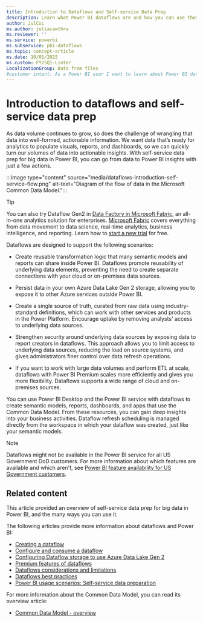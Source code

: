 ```yaml
---
title: Introduction to Dataflows and Self-service Data Prep
description: Learn what Power BI dataflows are and how you can use them to provide insights for your organization.
author: JulCsc
ms.author: juliacawthra
ms.reviewer: ''
ms.service: powerbi
ms.subservice: pbi-dataflows
ms.topic: concept-article
ms.date: 10/01/2025
ms.custom: FY25Q1-Linter
LocalizationGroup: Data from files
#customer intent: As a Power BI user I want to learn about Power BI dataflows.
---
```


# Introduction to dataflows and self-service data prep

As data volume continues to grow, so does the challenge of wrangling that data into well-formed, actionable information. We want data that’s ready for analytics to populate visuals, reports, and dashboards, so we can quickly turn our volumes of data into actionable insights. With self-service data prep for big data in Power BI, you can go from data to Power BI insights with just a few actions.

:::image type="content" source="media/dataflows-introduction-self-service-flow.png" alt-text="Diagram of the flow of data in the Microsoft Common Data Model.":::

>[!TIP]
>You can also try Dataflow Gen2 in [Data Factory in Microsoft Fabric](/fabric/data-factory/), an all-in-one analytics solution for enterprises. [Microsoft Fabric](/fabric/get-started/microsoft-fabric-overview) covers everything from data movement to data science, real-time analytics, business intelligence, and reporting. Learn how to [start a new trial](/fabric/fundamentals/fabric-trial) for free.

Dataflows are designed to support the following scenarios:

* Create reusable transformation logic that many semantic models and reports can share inside Power BI. Dataflows promote reusability of underlying data elements, preventing the need to create separate connections with your cloud or on-premises data sources.

* Persist data in your own Azure Data Lake Gen 2 storage, allowing you to expose it to other Azure services outside Power BI.

* Create a single source of truth, curated from raw data using industry-standard definitions, which can work with other services and products in the Power Platform. Encourage uptake by removing analysts' access to underlying data sources.

* Strengthen security around underlying data sources by exposing data to report creators in dataflows. This approach allows you to limit access to underlying data sources, reducing the load on source systems, and gives administrators finer control over data refresh operations.

* If you want to work with large data volumes and perform ETL at scale, dataflows with Power BI Premium scales more efficiently and gives you more flexibility. Dataflows supports a wide range of cloud and on-premises sources.

You can use Power BI Desktop and the Power BI service with dataflows to create semantic models, reports, dashboards, and apps that use the Common Data Model. From these resources, you can gain deep insights into your business activities. Dataflow refresh scheduling is managed directly from the workspace in which your dataflow was created, just like your semantic models.

> [!NOTE]
> Dataflows might not be available in the Power BI service for all US Government DoD customers. For more information about which features are available and which aren't, see [Power BI feature availability for US Government customers](/fabric/enterprise/powerbi/service-government-us-overview#power-bi-feature-availability).

## Related content

This article provided an overview of self-service data prep for big data in Power BI, and the many ways you can use it.

The following articles provide more information about dataflows and Power BI:

* [Creating a dataflow](dataflows-create.md)
* [Configure and consume a dataflow](dataflows-configure-consume.md)
* [Configuring Dataflow storage to use Azure Data Lake Gen 2](dataflows-azure-data-lake-storage-integration.md)
* [Premium features of dataflows](dataflows-premium-features.md)
* [Dataflows considerations and limitations](dataflows-features-limitations.md)
* [Dataflows best practices](dataflows-best-practices.md)
* [Power BI usage scenarios: Self-service data preparation](../../guidance/powerbi-implementation-planning-usage-scenario-self-service-data-preparation.md)

For more information about the Common Data Model, you can read its overview article:

* [Common Data Model - overview](/common-data-model/sdk/overview)
